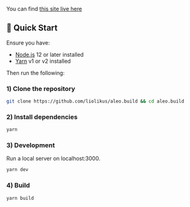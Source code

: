 
You can find [this site live here](https://www.aleo.build/)

## 🚀 Quick Start

Ensure you have:

- [Node.js](https://nodejs.org) 12 or later installed
- [Yarn](https://yarnpkg.com) v1 or v2 installed

Then run the following:

### 1) Clone the repository

```bash
git clone https://github.com/liolikus/aleo.build && cd aleo.build
```

### 2) Install dependencies

```bash
yarn
```

### 3) Development

Run a local server on localhost:3000.

```bash
yarn dev
```



### 4) Build

```bash
yarn build
```
